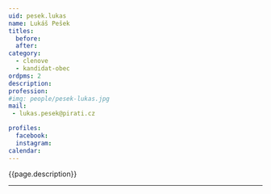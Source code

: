 ```yaml
---
uid: pesek.lukas
name: Lukáš Pešek
titles:
  before: 
  after:
category:
  - clenove
  - kandidat-obec 
ordpms: 2
description: 
profession: 
#img: people/pesek-lukas.jpg
mail:
 - lukas.pesek@pirati.cz

profiles:
  facebook: 
  instagram: 
calendar: 
---
```


{{page.description}}



---
